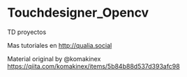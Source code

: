 # Touchdesigner_Opencv
TD proyectos

Mas tutoriales en http://qualia.social

Material original by @komakinex https://qiita.com/komakinex/items/5b84b88d537d393afc98
